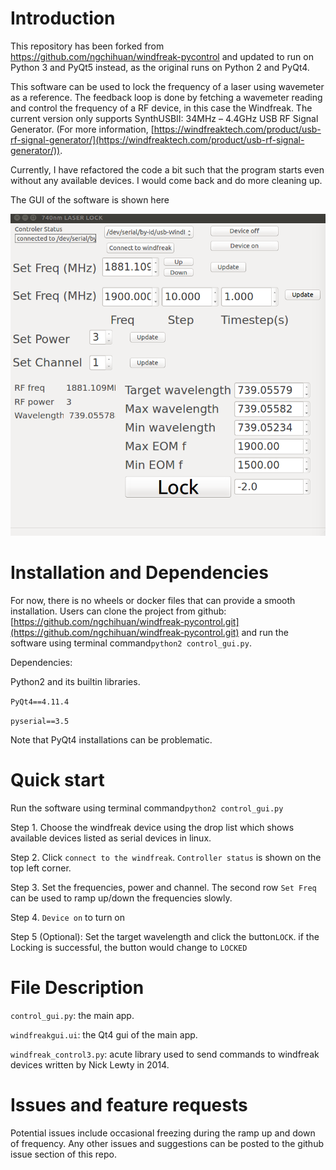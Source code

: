 # Introduction
This repository has been forked from https://github.com/ngchihuan/windfreak-pycontrol and updated to run on Python 3 and PyQt5 instead, as the original runs on Python 2 and PyQt4.

This software can be used to lock the frequency of a laser using wavemeter as a reference.
The feedback loop is done by fetching a wavemeter reading and control the frequency of a RF device, in this case the Windfreak. The current version only supports SynthUSBII: 34MHz – 4.4GHz USB RF Signal Generator. (For more information, [https://windfreaktech.com/product/usb-rf-signal-generator/](https://windfreaktech.com/product/usb-rf-signal-generator/)).

Currently, I have refactored the code a bit such that the program starts even without any available devices.
I would come back and do more cleaning up.

The GUI of the software is shown here

![Alt text](gui.png?raw=true "GUI")

# Installation and Dependencies

For now, there is no wheels or docker files that can provide a smooth installation.
Users can clone the project from github: [https://github.com/ngchihuan/windfreak-pycontrol.git](https://github.com/ngchihuan/windfreak-pycontrol.git) and run the software using terminal command`python2 control_gui.py`.

Dependencies: 

Python2 and its builtin libraries. 

`PyQt4==4.11.4`

`pyserial==3.5`

Note that PyQt4 installations can be problematic.

# Quick start

Run the software using terminal command`python2 control_gui.py` 

Step 1. Choose the windfreak device using the drop list which shows available devices listed as serial devices in linux.

Step 2. Click `connect to the windfreak`. `Controller status` is shown on the top left corner. 

Step 3. Set the frequencies, power and channel. The second row `Set Freq` can be used to ramp up/down the frequencies slowly.

Step 4. `Device on` to turn on 

Step 5 (Optional): Set the target wavelength and click the button`LOCK`. if the Locking is successful, the button would change to `LOCKED`

# File Description

`control_gui.py`: the main app.

`windfreakgui.ui`: the Qt4 gui of the main app.

`windfreak_control3.py`: acute library used to send commands to windfreak devices written by Nick Lewty in 2014.

# Issues and feature requests

Potential issues include occasional freezing during the ramp up and down of frequency. 
Any other issues and suggestions can be posted to the github issue section of this repo.
